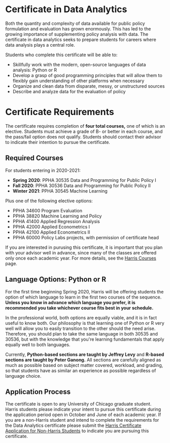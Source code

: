 # Certificate in Data Analytics

Both the quantity and complexity of data available for public policy formulation and evaluation has grown enormously. This has led to the growing importance of supplementing policy analysis with data. The certificate in data analytics seeks to prepare students for careers where data analysis plays a central role.

Students who complete this certificate will be able to:

  * Skillfully work with the modern, open-source languages of data analysis: Python or R
  * Develop a grasp of good programming principles that will allow them to flexibly gain understanding of other platforms when necessary
  * Organize and clean data from disparate, messy, or unstructured sources
  * Describe and analyze data for the evaluation of policy
  
# Certificate Requirements

The certificate requires completion of __four total courses,__ one of which is an elective. Students must achieve a grade of B- or better in each course, and the pass/fail option does not qualify. Students should contact their advisor to indicate their intention to pursue the certificate.

## Required Courses

For students entering in 2020-2021:

  * __Spring 2020__: PPHA 30535 Data and Programming for Public Policy I
  * __Fall 2020__: PPHA 30536 Data and Programming for Public Policy II
  * __Winter 2021__: PPHA 30545 Machine Learning

Plus one of the following elective options:

  * PPHA 34600 Program Evaluation
  * PPHA 38820 Machine Learning and Policy
  * PPHA 41400 Applied Regression Analysis
  * PPHA 42000 Applied Econometrics I
  * PPHA 42100 Applied Econometrics II
  * PPHA 60000 Policy Labs projects, with permission of certificate head
  
If you are interested in purusing this certificate, it is important that you plan with your advisor well in advance, since many of the classes are offered only once each academic year. For more details, see the [Harris Courses](https://harris.uchicago.edu/academics/programs-degrees/courses) page.

## Language Options: Python or R

For the first time beginning Spring 2020, Harris will be offering students the option of which language to learn in the first two courses of the sequence. __Unless you know in advance which language you prefer, it is recommended you take whichever course fits best in your schedule.__

In the professional world, both options are equally viable, and it is in fact useful to know both. Our philosophy is that learning one of Python or R very well will allow you to easily transition to the other should the need arise. Therefore, you should plan to take the same language in both 30535 and 30536, but with the knowledge that you're learning fundamentals that apply equally well to both languages.

Currently, __Python-based sections are taught by Jeffrey Levy__ and __R-based sections are taught by Peter Ganong.__ All sections are carefully aligned as much as possible based on subject matter covered, workload, and grading, so that students have as similar an experience as possible regardless of language choice.

## Application Process

The certificate is open to any University of Chicago graduate student. Harris students please indicate your intent to pursue this certificate during the application period open in October and June of each academic year. If you are a non-Harris student and intend to complete the requirements for the Data Analytics certificate please submit the [Harris Certificate Application for Non-Harris Students](https://uchicagoharris.wufoo.com/forms/zas37xd039saly/) to indicate you are pursuing this certificate. 